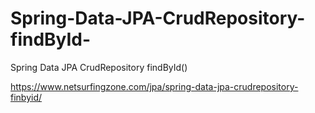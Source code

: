 # Spring-Data-JPA-CrudRepository-findById-
Spring Data JPA CrudRepository findById()


https://www.netsurfingzone.com/jpa/spring-data-jpa-crudrepository-finbyid/
